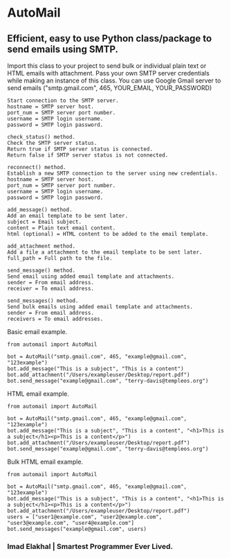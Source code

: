 # AutoMail
## Efficient, easy to use Python class/package to send emails using SMTP.

Import this class to your project to send bulk or individual plain text or HTML emails with attachment.
Pass your own SMTP server credentials while making an instance of this class.
You can use Google Gmail server to send emails ("smtp.gmail.com", 465, YOUR_EMAIL, YOUR_PASSWORD)

```
Start connection to the SMTP server.
hostname = SMTP server host.
port_num = SMTP server port number.
username = SMTP login username.
password = SMTP login password.
```

```
check_status() method.
Check the SMTP server status.
Return true if SMTP server status is connected.
Return false if SMTP server status is not connected.
```

```
reconnect() method.
Establish a new SMTP connection to the server using new credentials.
hostname = SMTP server host.
port_num = SMTP server port number.
username = SMTP login username.
password = SMTP login password.
```

```
add_message() method.
Add an email template to be sent later.
subject = Email subject.
content = Plain text email content.
html (optional) = HTML content to be added to the email template.
```

```
add_attachment method.
Add a file a attachment to the email template to be sent later.
full_path = Full path to the file.
```

```
send_message() method.
Send email using added email template and attachments.
sender = From email address.
receiver = To email address.
```

```
send_messages() method.
Send bulk emails using added email template and attachments.
sender = From email address.
receivers = To email addresses.
```

Basic email example.
```
from automail import AutoMail

bot = AutoMail("smtp.gmail.com", 465, "example@gmail.com", "123example")
bot.add_message("This is a subject", "This is a content")
bot.add_attachment("/Users/exampleuser/Desktop/report.pdf")
bot.send_message("example@gmail.com", "terry-davis@templeos.org")
```

HTML email example.
```
from automail import AutoMail

bot = AutoMail("smtp.gmail.com", 465, "example@gmail.com", "123example")
bot.add_message("This is a subject", "This is a content", "<h1>This is a subject</h1><p>This is a content</p>")
bot.add_attachment("/Users/exampleuser/Desktop/report.pdf")
bot.send_message("example@gmail.com", "terry-davis@templeos.org")
```

Bulk HTML email example.
```
from automail import AutoMail

bot = AutoMail("smtp.gmail.com", 465, "example@gmail.com", "123example")
bot.add_message("This is a subject", "This is a content", "<h1>This is a subject</h1><p>This is a content</p>")
bot.add_attachment("/Users/exampleuser/Desktop/report.pdf")
users = ["user1@example.com", "user2@example.com", "user3@example.com", "user4@example.com"]
bot.send_messages("example@gmail.com", users)
```

### Imad Elakhal | Smartest Programmer Ever Lived.
